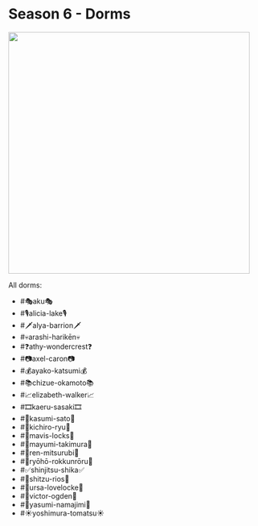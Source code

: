 # Season 6 - Dorms

<img src="https://cdn.discordapp.com/attachments/782106320395436032/790250569859334153/S6.png" width="480">

All dorms:
* #🎭aku🎭
* #🎙alicia-lake🎙
* #🗡alya-barrion🗡
* #💀arashi-harikēn💀
* #❓athy-wondercrest❓
* #📷axel-caron📷
* #💰ayako-katsumi💰
* #📚chizue-okamoto📚
* #📈elizabeth-walker📈
* #🎞kaeru-sasaki🎞
* #🍔kasumi-sato🍔
* #👊kichiro-ryu👊
* #🎪mavis-locks🎪
* #🎾mayumi-takimura🎾
* #🧾ren-mitsurubi🧾
* #🎸ryōhō-rokkunrōru🎸
* #✅shinjitsu-shika✅
* #🔎shitzu-rios🔎
* #🏩ursa-lovelocke🏩
* #🧛victor-ogden🧛
* #👘yasumi-namajimi👘
* #☀yoshimura-tomatsu☀
